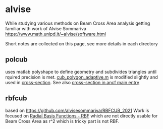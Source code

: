 # alvise
While studying various methods on Beam Cross Area analysis getting familiar with work of Alvise Sommariva
https://www.math.unipd.it/~alvise/software.html

Short notes are collected on this page, see more details in each directory

## polcub
uses matlab polyshape to define geometry and subdivides triangles until rquired precision is met.
[cub_polygon_adaptive.m](polcub/cub_polygon_adaptive.m) is modified slightly and used in [cross-section](https://github.com/simo-11/ancf-rhs/tree/master/cross-section). 
See also [cross-section in ancf main entry](https://github.com/simo-11/ancf-rhs)

## rbfcub
based on https://github.com/alvisesommariva/RBFCUB_2021
Work is focused on [Radial Basis Functions - RBF](https://en.wikipedia.org/wiki/Radial_basis_function) which are not directly usable for Beam Cross Area as
r^2 which is tricky part is not RBF.
